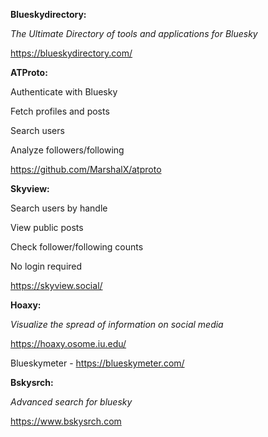 
**Blueskydirectory:**

   *The Ultimate Directory of tools and applications for Bluesky*
   
   https://blueskydirectory.com/

**ATProto:**

   Authenticate with Bluesky

   Fetch profiles and posts

   Search users

   Analyze followers/following
   
   https://github.com/MarshalX/atproto

**Skyview:**

   Search users by handle

   View public posts

   Check follower/following counts

   No login required
   
   https://skyview.social/

**Hoaxy:**

   *Visualize the spread of information on social media*
   
   https://hoaxy.osome.iu.edu/

Blueskymeter - https://blueskymeter.com/

**Bskysrch:**

   *Advanced search for bluesky*
   
   https://www.bskysrch.com



